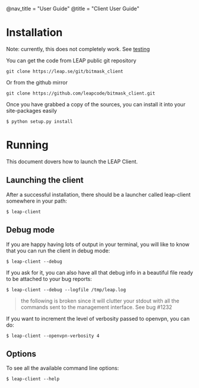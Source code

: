 @nav_title = "User Guide"
@title = "Client User Guide"

Installation
==================

Note: currently, this does not completely work. See [testing](testing)

You can get the code from LEAP public git repository

    git clone https://leap.se/git/bitmask_client

Or from the github mirror

    git clone https://github.com/leapcode/bitmask_client.git

Once you have grabbed a copy of the sources, you can install it into your site-packages easily

    $ python setup.py install


Running
==================

This document dovers how to launch the LEAP Client.

Launching the client
--------------------

After a successful installation, there should be a launcher called leap-client somewhere in your path:

    $ leap-client

Debug mode
----------

If you are happy having lots of output in your terminal, you will like to know that you can run the client in debug mode:

    $ leap-client --debug

If you ask for it, you can also have all that debug info in a beautiful file ready to be attached to your bug reports:

    $ leap-client --debug --logfile /tmp/leap.log

> the following is broken since it will clutter your stdout with all the commands sent to the management interface. See bug #1232

If you want to increment the level of verbosity passed to openvpn, you can do:

    $ leap-client --openvpn-verbosity 4

Options
------------

To see all the available command line options:

    $ leap-client --help
